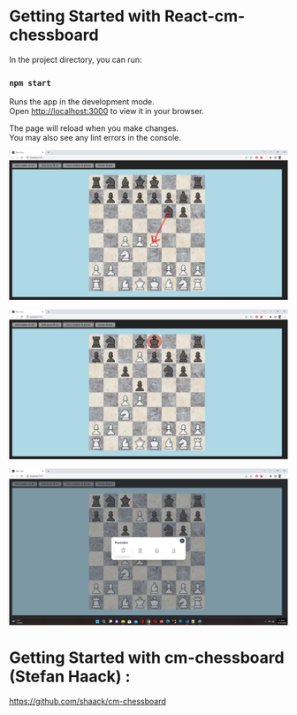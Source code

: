 # Getting Started with React-cm-chessboard

In the project directory, you can run:

### `npm start`

Runs the app in the development mode.\
Open [http://localhost:3000](http://localhost:3000) to view it in your browser.

The page will reload when you make changes.\
You may also see any lint errors in the console.

![alt text](https://github.com/ssommelet21/React-cm-chessboard/blob/main/documentation/chessboard.png?raw=true)

![alt text](https://github.com/ssommelet21/React-cm-chessboard/blob/main/documentation/chessboard2.png?raw=true)

![alt text](https://github.com/ssommelet21/React-cm-chessboard/blob/main/documentation/chessboard3.png?raw=true)

# Getting Started with cm-chessboard (Stefan Haack) :

https://github.com/shaack/cm-chessboard
